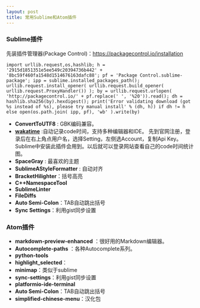 ```yaml
---
layout: post
title: 常用Sublime和Atom插件
---
```

### Sublime插件

先装插件管理器(Package Control)：https://packagecontrol.io/installation

```
import urllib.request,os,hashlib; h = '2915d1851351e5ee549c20394736b442' + '8bc59f460fa1548d1514676163dafc88'; pf = 'Package Control.sublime-package'; ipp = sublime.installed_packages_path(); urllib.request.install_opener( urllib.request.build_opener( urllib.request.ProxyHandler()) ); by = urllib.request.urlopen( 'http://packagecontrol.io/' + pf.replace(' ', '%20')).read(); dh = hashlib.sha256(by).hexdigest(); print('Error validating download (got %s instead of %s), please try manual install' % (dh, h)) if dh != h else open(os.path.join( ipp, pf), 'wb' ).write(by)
```

- **ConvertToUTF8** : GBK编码兼容。
- **[wakatime](https://wakatime.com/)** :自动记录code时间，支持多种编辑器和IDE。
先到官网注册，登录后在右上角点用户名，选择Setting，左侧选Account，复制Api Key。Sublime中安装此插件会用到。以后就可以登录网站查看自己的code时间统计图。
- **SpaceGray** : 最喜欢的主题
- **SublimeAStyleFormatter** : 自动对齐
- **BracketHilighter**：括号高亮
- **C++NamespaceTool**
- **SublimeLinter**
- **FileDiffs**
- **Auto Semi-Colon**：TAB自动跳出括号
- **Sync Settings**：利用gist同步设置


### Atom插件

- **markdown-preview-enhanced** ：很好用的Markdown编辑器。
- **Autocomplete-paths** ：各种Autocomplete系列。
- **python-tools**
- **highlight_selected**：
- **minimap**：类似于sublime
- **sync-settings**：利用gist同步设置
- **platformio-ide-terminal**
- **Auto Semi-Colon**：TAB自动跳出括号
- **simplified-chinese-menu**：汉化包

